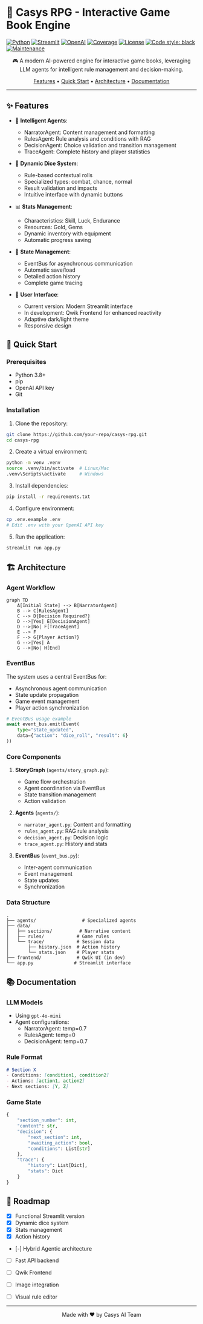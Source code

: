 # 🎲 Casys RPG - Interactive Game Book Engine

[![Python](https://img.shields.io/badge/python-3.8%2B-blue.svg)](https://www.python.org/downloads/)
[![Streamlit](https://img.shields.io/badge/streamlit-1.28.0-FF4B4B.svg)](https://streamlit.io)
[![OpenAI](https://img.shields.io/badge/OpenAI-GPT--4-00A36C.svg)](https://openai.com/)
[![Coverage](https://img.shields.io/badge/coverage-85%25-green.svg)](https://coverage.readthedocs.io/)
[![License](https://img.shields.io/badge/license-MIT-green.svg)](LICENSE)
[![Code style: black](https://img.shields.io/badge/code%20style-black-000000.svg)](https://github.com/psf/black)
[![Maintenance](https://img.shields.io/badge/Maintained%3F-yes-green.svg)](https://github.com/Casys-AI/casys-rpg/graphs/commit-activity)

<div align="center">

🎮 A modern AI-powered engine for interactive game books, leveraging LLM agents for intelligent rule management and decision-making.

[Features](#features) •
[Quick Start](#quick-start) •
[Architecture](#architecture) •
[Documentation](#documentation)

</div>

---

## ✨ Features

- 🤖 **Intelligent Agents**: 
  - NarratorAgent: Content management and formatting
  - RulesAgent: Rule analysis and conditions with RAG
  - DecisionAgent: Choice validation and transition management
  - TraceAgent: Complete history and player statistics

- 🎲 **Dynamic Dice System**:
  - Rule-based contextual rolls
  - Specialized types: combat, chance, normal
  - Result validation and impacts
  - Intuitive interface with dynamic buttons

- 📊 **Stats Management**:
  - Characteristics: Skill, Luck, Endurance
  - Resources: Gold, Gems
  - Dynamic inventory with equipment
  - Automatic progress saving

- 🔄 **State Management**:
  - EventBus for asynchronous communication
  - Automatic save/load
  - Detailed action history
  - Complete game tracing

- 🎨 **User Interface**:
  - Current version: Modern Streamlit interface
  - In development: Qwik Frontend for enhanced reactivity
  - Adaptive dark/light theme
  - Responsive design

## 🚀 Quick Start

### Prerequisites

- Python 3.8+
- pip
- OpenAI API key
- Git

### Installation

1. Clone the repository:
```bash
git clone https://github.com/your-repo/casys-rpg.git
cd casys-rpg
```

2. Create a virtual environment:
```bash
python -m venv .venv
source .venv/bin/activate  # Linux/Mac
.venv\Scripts\activate     # Windows
```

3. Install dependencies:
```bash
pip install -r requirements.txt
```

4. Configure environment:
```bash
cp .env.example .env
# Edit .env with your OpenAI API key
```

5. Run the application:
```bash
streamlit run app.py
```

## 🏗 Architecture

### Agent Workflow

```mermaid
graph TD
    A[Initial State] --> B[NarratorAgent]
    B --> C[RulesAgent]
    C --> D{Decision Required?}
    D -->|Yes| E[DecisionAgent]
    D -->|No| F[TraceAgent]
    E --> F
    F --> G{Player Action?}
    G -->|Yes| A
    G -->|No| H[End]
```

### EventBus

The system uses a central EventBus for:
- Asynchronous agent communication
- State update propagation
- Game event management
- Player action synchronization

```python
# EventBus usage example
await event_bus.emit(Event(
    type="state_updated",
    data={"action": "dice_roll", "result": 6}
))
```

### Core Components

1. **StoryGraph** (`agents/story_graph.py`):
   - Game flow orchestration
   - Agent coordination via EventBus
   - State transition management
   - Action validation

2. **Agents** (`agents/`):
   - `narrator_agent.py`: Content and formatting
   - `rules_agent.py`: RAG rule analysis
   - `decision_agent.py`: Decision logic
   - `trace_agent.py`: History and stats

3. **EventBus** (`event_bus.py`):
   - Inter-agent communication
   - Event management
   - State updates
   - Synchronization

### Data Structure

```
.
├── agents/                 # Specialized agents
├── data/
│   ├── sections/          # Narrative content
│   ├── rules/            # Game rules
│   └── trace/            # Session data
│       ├── history.json  # Action history
│       └── stats.json    # Player stats
├── frontend/             # Qwik UI (in dev)
└── app.py               # Streamlit interface
```

## 📚 Documentation

### LLM Models
- Using `gpt-4o-mini`
- Agent configurations:
  - NarratorAgent: temp=0.7
  - RulesAgent: temp=0
  - DecisionAgent: temp=0.7

### Rule Format
```markdown
# Section X
- Conditions: [condition1, condition2]
- Actions: [action1, action2]
- Next sections: [Y, Z]
```

### Game State
```python
{
    "section_number": int,
    "content": str,
    "decision": {
        "next_section": int,
        "awaiting_action": bool,
        "conditions": List[str]
    },
    "trace": {
        "history": List[Dict],
        "stats": Dict
    }
}
```

## 🔄 Roadmap

- [x] Functional Streamlit version
- [x] Dynamic dice system
- [x] Stats management
- [x] Action history
- [-] Hybrid Agentic architecture
- [ ] Fast API backend
- [ ] Qwik Frontend
- [ ] Image integration
- [ ] Visual rule editor


---

<div align="center">
Made with ❤️ by Casys AI Team
</div>
